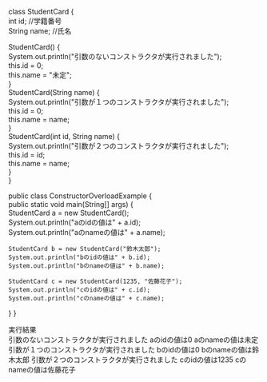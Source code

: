 class StudentCard {  
  int id;   //学籍番号  
  String name;  //氏名    
  
  StudentCard() {  
    System.out.println("引数のないコンストラクタが実行されました");  
    this.id = 0;  
    this.name = "未定";  
  }    
  StudentCard(String name) {  
    System.out.println("引数が１つのコンストラクタが実行されました");  
    this.id = 0;  
    this.name = name;  
  }  
  StudentCard(int id, String name) {  
    System.out.println("引数が２つのコンストラクタが実行されました");  
    this.id = id;  
    this.name = name;  
  }    
}

public class ConstructorOverloadExample {  
  public static void main(String[] args) {  
    StudentCard a = new StudentCard();  
    System.out.println("aのidの値は" + a.id);  
    System.out.println("aのnameの値は" + a.name);  
    
    StudentCard b = new StudentCard("鈴木太郎");  
    System.out.println("bのidの値は" + b.id);  
    System.out.println("bのnameの値は" + b.name);  
    
    StudentCard c = new StudentCard(1235, "佐藤花子");  
    System.out.println("cのidの値は" + c.id);  
    System.out.println("cのnameの値は" + c.name);  
  }
}

実行結果  
引数のないコンストラクタが実行されました
aのidの値は0
aのnameの値は未定
引数が１つのコンストラクタが実行されました
bのidの値は0
bのnameの値は鈴木太郎
引数が２つのコンストラクタが実行されました
cのidの値は1235
cのnameの値は佐藤花子
